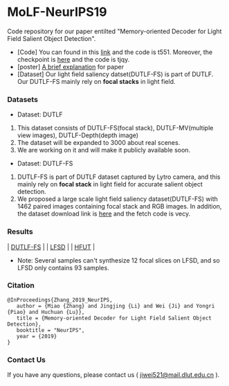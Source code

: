 # MoLF-NeurIPS19
Code repository for our paper entilted "Memory-oriented Decoder for Light Field Salient Object Detection".
+ [Code] You can found in this [link](https://pan.baidu.com/s/1Hz5uizTuDECL4UbkOoBpDg) and the code is t551. Moreover, the checkpoint is [here](https://pan.baidu.com/s/10krgmANXUicYPI4QiufYKQ) and the code is tjqy.
+ [poster] [A brief explanation](https://pan.baidu.com/s/1uJfrfolJfID8PS7dRPzFJg) for paper
+ [Dataset] Our light field saliency datset(DUTLF-FS) is part of DUTLF. Our DUTLF-FS mainly rely on **focal stacks** in light field.

### Datasets
+ Dataset: DUTLF
1. This dataset consists of DUTLF-FS(focal stack), DUTLF-MV(multiple view images), DUTLF-Depth(depth image)
2. The dataset will be expanded to 3000 about real scenes.
3. We are working on it and will make it publicly available soon.
+ Dataset: DUTLF-FS
1. DUTLF-FS is part of DUTLF dataset captured by Lytro camera, and this mainly rely on **focal stack** in light field for accurate salient object detection.   
2. We proposed a large scale light field saliency dataset(DUTLF-FS) with 1462 paired images containing focal stack and RGB images. In addition, the dataset download link is [here](https://pan.baidu.com/s/1hq135pTjbwuda0VMocOsxw) and the fetch code is  vecy.    

### Results

| [DUTLF-FS](https://pan.baidu.com/s/143YuO3nNPP9ZrO2ySRaTsw)  |
| [LFSD](https://pan.baidu.com/s/1KcUchn2yx6VHSjch_5-ojw)  |
| [HFUT](https://pan.baidu.com/s/1QoAwEn6-wkx10KQGB1S2yA)  |

+ Note: Several samples can't synthesize 12 focal slices on LFSD, and so LFSD only contains 93 samples.
  

### Citation
```
@InProceedings{Zhang_2019_NeurIPS,       
   author = {Miao {Zhang} and Jingjing {Li} and Wei {Ji} and Yongri {Piao} and Huchuan {Lu}},   
   title = {Memory-oriented Decoder for Light Field Salient Object Detection},     
   booktitle = "NeurIPS",     
   year = {2019}     
}  
```

### Contact Us
If you have any questions, please contact us ( jiwei521@mail.dlut.edu.cn ).

